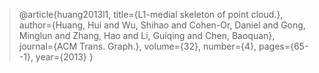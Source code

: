 > @article{huang2013l1,
  title={L1-medial skeleton of point cloud.},
  author={Huang, Hui and Wu, Shihao and Cohen-Or, Daniel and Gong, Minglun and Zhang, Hao and Li, Guiqing and Chen, Baoquan},
  journal={ACM Trans. Graph.},
  volume={32},
  number={4},
  pages={65--1},
  year={2013}
}